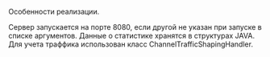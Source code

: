 Особенности реализации.

Сервер запускается на порте 8080, если другой не указан при запуске в списке аргументов. 
Данные о статистике хранятся в структурах JAVA. 
Для учета траффика использован класс ChannelTrafficShapingHandler.
